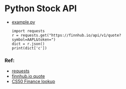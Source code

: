 # Python Stock API

* [example.py](https://github.com/eniompw/stockAPI/blob/main/example.py)

      import requests
      r = requests.get("https://finnhub.io/api/v1/quote?symbol=AAPL&token=")
      dict = r.json()
      print(dict['c'])

### Ref:
* [requests](https://www.w3schools.com/python/ref_requests_response.asp)
* [finnhub.io quote](https://finnhub.io/docs/api/quote)
* [CS50 Finance lookup](https://cdn.cs50.net/2022/fall/psets/9/finance/helpers.py)

